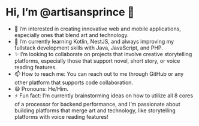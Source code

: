 # Hi, I’m @artisansprince 👋

- 👀 I’m interested in creating innovative web and mobile applications, especially ones that blend art and technology.
- 🌱 I’m currently learning Kotlin, NestJS, and always improving my fullstack development skills with Java, JavaScript, and PHP.
- ✨ I’m looking to collaborate on projects that involve creative storytelling platforms, especially those that support novel, short story, or voice reading features.
- 📫 How to reach me: You can reach out to me through GitHub or any other platform that supports code collaboration.
- 😄 Pronouns: He/Him.
- ⚡ Fun fact: I’m currently brainstorming ideas on how to utilize all 8 cores of a processor for backend performance, and I’m passionate about building platforms that merge art and technology, like storytelling platforms with voice reading features!


<!---
artisansprince/artisansprince is a ✨ special ✨ repository because its `README.md` (this file) appears on your GitHub profile.
You can click the Preview link to take a look at your changes.
--->
